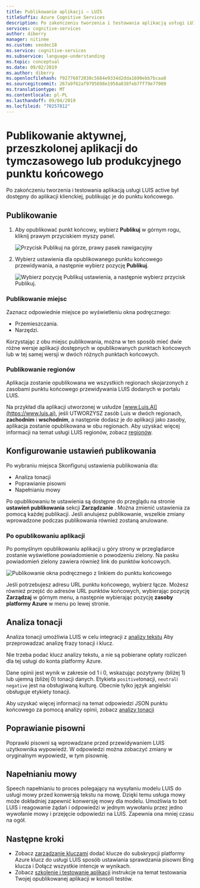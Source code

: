 ```yaml
---
title: Publikowanie aplikacji — LUIS
titleSuffix: Azure Cognitive Services
description: Po zakończeniu tworzenia i testowania aplikacją usługi LUIS active był dostępny do aplikacji klienckiej, publikując je do punktu końcowego.
services: cognitive-services
author: diberry
manager: nitinme
ms.custom: seodec18
ms.service: cognitive-services
ms.subservice: language-understanding
ms.topic: conceptual
ms.date: 09/02/2019
ms.author: diberry
ms.openlocfilehash: f92776072038c5684e9334d2dda1690ebb7bcaa8
ms.sourcegitcommit: 267a9f62af9795698e1958a038feb7ff79e77909
ms.translationtype: MT
ms.contentlocale: pl-PL
ms.lasthandoff: 09/04/2019
ms.locfileid: "70257812"
---
```

# <a name="publish-your-active-trained-app-to-a-staging-or-production-endpoint"></a>Publikowanie aktywnej, przeszkolonej aplikacji do tymczasowego lub produkcyjnego punktu końcowego

Po zakończeniu tworzenia i testowania aplikacją usługi LUIS active był dostępny do aplikacji klienckiej, publikując je do punktu końcowego. 

<a name="publish-your-trained-app-to-an-http-endpoint"></a>

## <a name="publishing"></a>Publikowanie

1. Aby opublikować punkt końcowy, wybierz **Publikuj** w górnym rogu, kliknij prawym przyciskiem myszy panel. 

    ![Przycisk Publikuj na górze, prawy pasek nawigacyjny](./media/luis-how-to-publish-app/publish-top-nav-bar.png)

1. Wybierz ustawienia dla opublikowanego punktu końcowego przewidywania, a następnie wybierz pozycję **Publikuj**.

    ![Wybierz pozycję Publikuj ustawienia, a następnie wybierz przycisk Publikuj.](./media/luis-how-to-publish-app/publish-pop-up.png)

### <a name="publishing-slots"></a>Publikowanie miejsc

Zaznacz odpowiednie miejsce po wyświetleniu okna podręcznego: 

* Przemieszczania.
* Narzędzi. 

Korzystając z obu miejsc publikowania, można w ten sposób mieć dwie różne wersje aplikacji dostępnych w opublikowanych punktach końcowych lub w tej samej wersji w dwóch różnych punktach końcowych. 

### <a name="publishing-regions"></a>Publikowanie regionów

Aplikacja zostanie opublikowana we wszystkich regionach skojarzonych z zasobami punktu końcowego przewidywania LUIS dodanych w portalu LUIS. 

Na przykład dla aplikacji utworzonej w usłudze [www.Luis.AI](https://www.luis.ai), jeśli UTWORZYSZ zasób Luis w dwóch regionach, **zachodnim** i **wschodnim**, a następnie dodasz je do aplikacji jako zasoby, aplikacja zostanie opublikowana w obu regionach. Aby uzyskać więcej informacji na temat usługi LUIS regionów, zobacz [regionów](luis-reference-regions.md).


## <a name="configuring-publish-settings"></a>Konfigurowanie ustawień publikowania

Po wybraniu miejsca Skonfiguruj ustawienia publikowania dla:

* Analiza tonacji
* Poprawianie pisowni
* Napełnianiu mowy 

Po opublikowaniu te ustawienia są dostępne do przeglądu na stronie **ustawień publikowania** sekcji **Zarządzanie** . Można zmienić ustawienia za pomocą każdej publikacji. Jeśli anulujesz publikowanie, wszelkie zmiany wprowadzone podczas publikowania również zostaną anulowane. 

### <a name="when-your-app-is-published"></a>Po opublikowaniu aplikacji

Po pomyślnym opublikowaniu aplikacji u góry strony w przeglądarce zostanie wyświetlone powiadomienie o powodzeniu zielony. Na pasku powiadomień zielony zawiera również link do punktów końcowych. 

![Publikowanie okna podręcznego z linkiem do punktu końcowego](./media/luis-how-to-publish-app/publish-success.png)

Jeśli potrzebujesz adresu URL punktu końcowego, wybierz łącze. Możesz również przejść do adresów URL punktów końcowych, wybierając pozycję **Zarządzaj** w górnym menu, a następnie wybierając pozycję **zasoby platformy Azure** w menu po lewej stronie. 

## <a name="sentiment-analysis"></a>Analiza tonacji

<a name="enable-sentiment-analysis"></a>

Analiza tonacji umożliwia LUIS w celu integracji z [analizy tekstu](https://azure.microsoft.com/services/cognitive-services/text-analytics/) Aby przeprowadzać analizę frazy tonacji i klucz. 

Nie trzeba podać klucz analizy tekstu, a nie są pobierane opłaty rozliczeń dla tej usługi do konta platformy Azure. 

Dane opinii jest wynik w zakresie od 1 i 0, wskazując pozytywny (bliżej 1) lub ujemną (bliżej 0) tonacji danych. Etykieta `positive`tonacji, `neutral`i `negative` jest na obsługiwaną kulturę. Obecnie tylko język angielski obsługuje etykiety tonacji. 

Aby uzyskać więcej informacji na temat odpowiedzi JSON punktu końcowego za pomocą analizy opinii, zobacz [analizy tonacji](luis-concept-data-extraction.md#sentiment-analysis)

## <a name="spelling-correction"></a>Poprawianie pisowni

Poprawki pisowni są wprowadzane przed przewidywaniem LUIS użytkownika wypowiedź. W odpowiedzi można zobaczyć zmiany w oryginalnym wypowiedź, w tym pisownię.

## <a name="speech-priming"></a>Napełnianiu mowy

Speech napełnianiu to proces polegający na wysyłaniu modelu LUIS do usługi mowy przed konwersją tekstu na mowę. Dzięki temu usługa mowy może dokładniej zapewnić konwersję mowy dla modelu. Umożliwia to bot LUIS i reagowanie żądań i odpowiedzi w jednym wywołaniu przez jedno wywołanie mowy i przejęcie odpowiedzi na LUIS. Zapewnia ona mniej czasu na ogół.

## <a name="next-steps"></a>Następne kroki

* Zobacz [zarządzanie kluczami](./luis-how-to-azure-subscription.md) dodać klucze do subskrypcji platformy Azure klucz do usługi LUIS sposób ustawiania sprawdzania pisowni Bing klucza i Dołącz wszystkie intencje w wynikach.
* Zobacz [szkolenie i testowanie aplikacji](luis-interactive-test.md) instrukcje na temat testowania Twojej opublikowanej aplikacji w konsoli testów.

